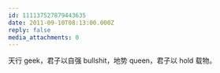 ```yaml
---
id: 111137527879443635
date: 2011-09-10T08:13:00.000Z
reply: false
media_attachments: 0
---
```


天行 geek，君子以自强 bullshit，地势 queen，君子以 hold 载物。 ​​​​

